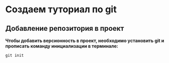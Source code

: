 # Создаем туториал по git

## Добавление репозитория в проект

**Чтобы добавить версионность в проект, необходимо установить git и прописать команду инициализации в терминале:**

```fix
git init
```